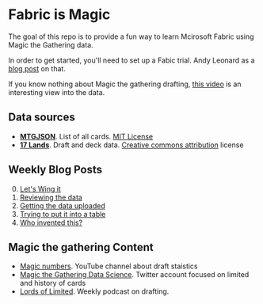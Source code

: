 # Fabric is Magic
The goal of this repo is to provide a fun way to learn Mcirosoft Fabric using Magic the Gathering data.

In order to get started, you'll need to set up a Fabic trial. Andy Leonard as a [blog post](https://andyleonard.blog/2023/11/start-fabric-free-trial/) on that.

If you know nothing about Magic the gathering drafting, [this video](https://youtu.be/6y3zF5bTEsM) is an interesting view into the data.

## Data sources
- [**MTGJSON**](https://mtgjson.com/). List of all cards. [MIT License](https://mtgjson.com/license/)
- [**17 Lands**](https://www.17lands.com/public_datasets). Draft and deck data. [Creative commons attribution](https://creativecommons.org/licenses/by/4.0/) license

## Weekly Blog Posts
0) [Let's Wing it](https://www.sqlgene.com/2023/11/20/fabric-project-ride-along-week-0-lets-wing-it/)
1) [Reviewing the data](https://www.sqlgene.com/2023/11/27/fabric-ride-along-week-1-reviewing-the-data/)
2) [Getting the data uploaded](https://www.sqlgene.com/2023/12/06/fabric-ridealong-week-2-getting-the-data-uploaded/)
3) [Trying to put it into a table](https://www.sqlgene.com/2024/01/01/fabric-ridealong-week-4-who-invented-this/)
4) [Who invented this?](https://www.sqlgene.com/2024/01/01/fabric-ridealong-week-4-who-invented-this/)

## Magic the gathering Content
- [Magic numbers](https://www.youtube.com/@Sierkovitz). YouTube channel about draft staistics 
- [Magic the Gathering Data Science](https://twitter.com/mtg_ds). Twitter account focused on limited and history of cards
- [Lords of Limited](https://www.lordsoflimited.com/). Weekly podcast on drafting.